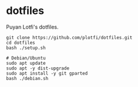 # dotfiles
Puyan Lotfi's dotfiles.

```
git clone https://github.com/plotfi/dotfiles.git
cd dotfiles
bash ./setup.sh

# Debian/Ubuntu
sudo apt update
sudo apt -y dist-upgrade
sudo apt install -y git gparted
bash ./debian.sh
```
